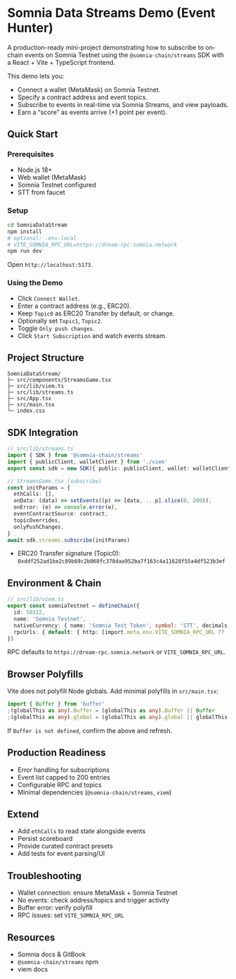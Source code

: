 # Somnia Data Streams Demo (Event Hunter)

A production-ready mini-project demonstrating how to subscribe to on-chain events on Somnia Testnet using the `@somnia-chain/streams` SDK with a React + Vite + TypeScript frontend.

This demo lets you:
- Connect a wallet (MetaMask) on Somnia Testnet.
- Specify a contract address and event topics.
- Subscribe to events in real-time via Somnia Streams, and view payloads.
- Earn a “score” as events arrive (+1 point per event).

## Quick Start

### Prerequisites
- Node.js 18+
- Web wallet (MetaMask)
- Somnia Testnet configured
- STT from faucet

### Setup

```bash
cd SomniaDataStream
npm install
# optional: .env.local
# VITE_SOMNIA_RPC_URL=https://dream-rpc.somnia.network
npm run dev
```

Open `http://localhost:5173`.

### Using the Demo
- Click `Connect Wallet`.
- Enter a contract address (e.g., ERC20).
- Keep `Topic0` as ERC20 Transfer by default, or change.
- Optionally set `Topic1`, `Topic2`.
- Toggle `Only push changes`.
- Click `Start Subscription` and watch events stream.

## Project Structure

```
SomniaDataStream/
├─ src/components/StreamsGame.tsx
├─ src/lib/viem.ts
├─ src/lib/streams.ts
├─ src/App.tsx
├─ src/main.tsx
└─ index.css
```

## SDK Integration

```ts
// src/lib/streams.ts
import { SDK } from '@somnia-chain/streams'
import { publicClient, walletClient } from './viem'
export const sdk = new SDK({ public: publicClient, wallet: walletClient ?? undefined })
```

```ts
// StreamsGame.tsx (subscribe)
const initParams = {
  ethCalls: [],
  onData: (data) => setEvents((p) => [data, ...p].slice(0, 200)),
  onError: (e) => console.error(e),
  eventContractSource: contract,
  topicOverrides,
  onlyPushChanges,
}
await sdk.streams.subscribe(initParams)
```

- ERC20 Transfer signature (Topic0):
  `0xddf252ad1be2c89b69c2b068fc378daa952ba7f163c4a11628f55a4df523b3ef`

## Environment & Chain

```ts
// src/lib/viem.ts
export const somniaTestnet = defineChain({
  id: 50312,
  name: 'Somnia Testnet',
  nativeCurrency: { name: 'Somnia Test Token', symbol: 'STT', decimals: 18 },
  rpcUrls: { default: { http: [import.meta.env.VITE_SOMNIA_RPC_URL ?? 'https://dream-rpc.somnia.network'] } },
})
```

RPC defaults to `https://dream-rpc.somnia.network` or `VITE_SOMNIA_RPC_URL`.

## Browser Polyfills

Vite does not polyfill Node globals. Add minimal polyfills in `src/main.tsx`:

```ts
import { Buffer } from 'buffer'
;(globalThis as any).Buffer = (globalThis as any).Buffer || Buffer
;(globalThis as any).global = (globalThis as any).global || globalThis
```

If `Buffer is not defined`, confirm the above and refresh.

## Production Readiness

- Error handling for subscriptions
- Event list capped to 200 entries
- Configurable RPC and topics
- Minimal dependencies (`@somnia-chain/streams`, `viem`)

## Extend

- Add `ethCalls` to read state alongside events
- Persist scoreboard
- Provide curated contract presets
- Add tests for event parsing/UI

## Troubleshooting

- Wallet connection: ensure MetaMask + Somnia Testnet
- No events: check address/topics and trigger activity
- Buffer error: verify polyfill
- RPC issues: set `VITE_SOMNIA_RPC_URL`

## Resources

- Somnia docs & GitBook
- `@somnia-chain/streams` npm
- viem docs
